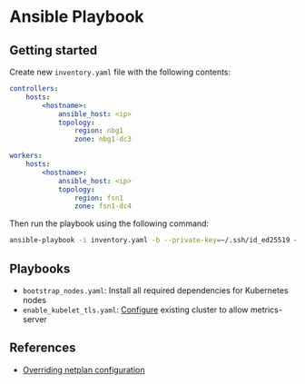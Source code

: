 # Ansible Playbook

## Getting started

Create new `inventory.yaml` file with the following contents:

```yaml
controllers:
    hosts:
        <hostname>:
            ansible_host: <ip>
            topology:
                region: nbg1
                zone: nbg1-dc3

workers:
    hosts:
        <hostname>:
            ansible_host: <ip>
            topology:
                region: fsn1
                zone: fsn1-dc4
```

Then run the playbook using the following command:

```sh
ansible-playbook -i inventory.yaml -b --private-key=~/.ssh/id_ed25519 <playbook>
```

## Playbooks

-   `bootstrap_nodes.yaml`: Install all required dependencies for Kubernetes
    nodes
-   `enable_kubelet_tls.yaml`:
    [Configure](https://kubernetes.io/docs/tasks/administer-cluster/kubeadm/kubeadm-certs/#kubelet-serving-certs)
    existing cluster to allow metrics-server

## References

-   [Overriding netplan configuration](https://askubuntu.com/a/1483563)
